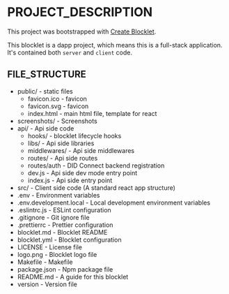 # PROJECT_DESCRIPTION

This project was bootstrapped with [Create Blocklet](https://github.com/blocklet/create-blocklet).

This blocklet is a dapp project, which means this is a full-stack application. It's contained both `server` and `client` code.

## FILE_STRUCTURE

- public/ - static files
  - favicon.ico - favicon
  - favicon.svg - favicon
  - index.html - main html file, template for react
- screenshots/ - Screenshots
- api/ - Api side code
  - hooks/ - blocklet lifecycle hooks
  - libs/ - Api side libraries
  - middlewares/ - Api side middlewares
  - routes/ - Api side routes
  - routes/auth - DID Connect backend registration
  - dev.js - Api side dev mode entry point
  - index.js - Api side entry point
- src/ - Client side code (A standard react app structure)
- .env - Environment variables
- .env.development.local - Local development environment variables
- .eslintrc.js - ESLint configuration
- .gitignore - Git ignore file
- .prettierrc - Prettier configuration
- blocklet.md - Blocklet README
- blocklet.yml - Blocklet configuration
- LICENSE - License file
- logo.png - Blocklet logo file
- Makefile - Makefile
- package.json - Npm package file
- README.md - A guide for this blocklet
- version - Version file
